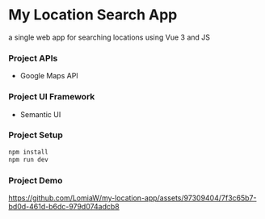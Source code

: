 # My Location Search App

a single web app for searching locations using Vue 3 and JS

### Project APIs

- Google Maps API

### Project UI Framework

- Semantic UI

### Project Setup

   ```markdown
   npm install
   npm run dev
   ```

### Project Demo

https://github.com/LomiaW/my-location-app/assets/97309404/7f3c65b7-bd0d-461d-b6dc-979d074adcb8

